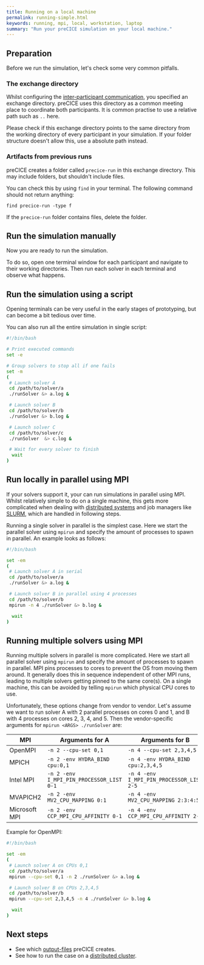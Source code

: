 ```yaml
---
title: Running on a local machine
permalink: running-simple.html
keywords: running, mpi, local, workstation, laptop
summary: "Run your preCICE simulation on your local machine."
---
```


## Preparation

Before we run the simulation, let's check some very common pitfalls.

### The exchange directory

Whilst configuring the [inter-participant communication](configuration-communication), you specified an exchange directory.
preCICE uses this directory as a common meeting place to coordinate both participants.
It is common practise to use a relative path such as `..` here.

Please check if this exchange directory points to the same directory from the working directory of every participant in your simulation.
If your folder structure doesn't allow this, use a absolute path instead.

### Artifacts from previous runs

preCICE creates a folder called `precice-run` in this exchange directory.
This may include folders, but shouldn't include files.

You can check this by using `find` in your terminal.
The following command should not return anything:

```console
find precice-run -type f
```

If the `precice-run` folder contains files, delete the folder.

## Run the simulation manually

Now you are ready to run the simulation.

To do so, open one terminal window for each participant and navigate to their working directories.
Then run each solver in each terminal and observe what happens.

## Run the simulation using a script

Opening terminals can be very useful in the early stages of prototyping, but can become a bit tedious over time.

You can also run all the entire simulation in single script:

```bash
#!/bin/bash

# Print executed commands
set -e

# Group solvers to stop all if one fails
set -m
(
 # Launch solver A
 cd /path/to/solver/a
 ./runSolver &> a.log &

 # Launch solver B
 cd /path/to/solver/b
 ./runSolver &> b.log &

 # Launch solver C
 cd /path/to/solver/c
 ./runSolver  &> c.log &

 # Wait for every solver to finish
  wait
)
```

## Run locally in parallel using MPI

If your solvers support it, your can run simulations in parallel using MPI.
Whilst relatively simple to do on a single machine, this gets more complicated when dealing with [distributed systems](running-distributed) and job managers like [SLURM](running-slurm), which are handled in following steps.

Running a single solver in parallel is the simplest case.
Here we start the parallel solver using `mpirun` and specify the amount of processes to spawn in parallel.
An example looks as follows:

```bash
#!/bin/bash

set -em
(
 # Launch solver A in serial
 cd /path/to/solver/a
 ./runSolver &> a.log &

 # Launch solver B in parallel using 4 processes
 cd /path/to/solver/b
 mpirun -n 4 ./runSolver &> b.log &

  wait
)
```

## Running multiple solvers using MPI

Running multiple solvers in parallel is more complicated.
Here we start all parallel solver using `mpirun` and specify the amount of processes to spawn in parallel.
MPI pins processes to cores to prevent the OS from moving them around.
It generally does this in sequence independent of other MPI runs, leading to multiple solvers getting pinned to the same core(s).
On a single machine, this can be avoided by telling `mpirun` which physical CPU cores to use.

Unfortunately, these options change from vendor to vendor.
Let's assume we want to run solver A with 2 parallel processes on cores 0 and 1, and B with 4 processes on cores 2, 3, 4, and 5.
Then the vendor-specific arguments for `mpirun <ARGS> ./runSolver` are:

MPI | Arguments for A | Arguments for B
--- | --- | ---
OpenMPI | `-n 2 --cpu-set 0,1` | `-n 4 --cpu-set 2,3,4,5`
MPICH | `-n 2 -env HYDRA_BIND cpu:0,1` | `-n 4 -env HYDRA_BIND cpu:2,3,4,5`
Intel MPI | `-n 2 -env I_MPI_PIN_PROCESSOR_LIST 0-1` | `-n 4 -env I_MPI_PIN_PROCESSOR_LIST 2-5`
MVAPICH2 | `-n 2 -env MV2_CPU_MAPPING 0:1` | `-n 4 -env MV2_CPU_MAPPING 2:3:4:5`
Microsoft MPI | `-n 2 -env CCP_MPI_CPU_AFFINITY 0-1` | `-n 4 -env CCP_MPI_CPU_AFFINITY 2-5`

Example for OpenMPI:

```bash
#!/bin/bash

set -em
(
 # Launch solver A on CPUs 0,1
 cd /path/to/solver/a
 mpirun --cpu-set 0,1 -n 2 ./runSolver &> a.log &

 # Launch solver B on CPUs 2,3,4,5
 cd /path/to/solver/b
 mpirun --cpu-set 2,3,4,5 -n 4 ./runSolver &> b.log &

  wait
)
```

## Next steps

- See which [output-files](running-output-files) preCICE creates.
- See how to run the case on a [distributed cluster](running-distributed).

